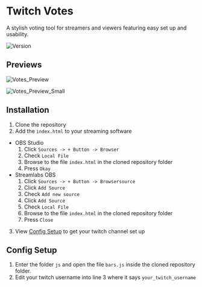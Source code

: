 Twitch Votes
=
A stylish voting tool for streamers and viewers featuring easy set up and usability.

![Version](https://img.shields.io/badge/Version-1.0.0-green)

Previews
-
![Votes_Preview](https://media4.giphy.com/media/DDUZHtn0EErwu5AmCt/giphy.gif?cid=790b7611f7d7c376d3257f2bfd72f4de51b0d24d0067f934&rid=giphy.gif&ct=g)

![Votes_Preview_Small](https://media0.giphy.com/media/GFZHgrF9QkAsJLL1rB/giphy.gif?cid=790b7611666dd5fcc571eb3f853fee0ad926b4f135e8cde8&rid=giphy.gif&ct=g)

Installation
-

1. Clone the repository 
2. Add the `index.html` to your streaming software
- OBS Studio
    1. Click `Sources -> + Button -> Browser`
    2. Check `Local File`
    3. Browse to the file `index.html` in the cloned repository folder
    4. Press `Okay`
- Streamlabs OBS
    1. Click `Sources -> + Button -> Browsersource`
    2. Click `Add Source`
    3. Check `Add new source`
    4. Click `Add Source`
    5. Check `Local File`
    6. Browse to the file `index.html` in the cloned repository folder
    7. Press `Close`
3. View [Config Setup](#config) to get your twitch channel set up

Config Setup <a id='config'></a>
-
1. Enter the folder `js` and open the file `bars.js` inside the cloned repository folder.
2. Edit your twitch username into line 3 where it says `your_twitch_username`
